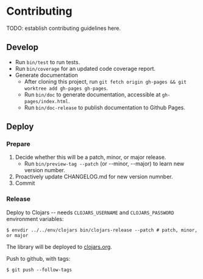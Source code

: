 # Contributing

TODO: establish contributing guidelines here.

## Develop

* Run `bin/test` to run tests.
* Run `bin/coverage` for an updated code coverage report.
* Generate documentation
    * After cloning this project, run `git fetch origin gh-pages && git worktree add gh-pages gh-pages`.
    * Run `bin/doc` to generate documentation, accessible at `gh-pages/index.html`.
    * Run `bin/doc-release` to publish documentation to Github Pages.

## Deploy

### Prepare

1. Decide whether this will be a patch, minor, or major release.
    * Run `bin/preview-tag --patch` (or --minor, --major) to learn new version number.
2. Proactively update CHANGELOG.md for new version numnber.
3. Commit

### Release

Deploy to Clojars -- needs `CLOJARS_USERNAME` and `CLOJARS_PASSWORD` environment
variables:

    $ envdir ../../env/clojars bin/clojars-release --patch # patch, minor, or major

The library will be deployed to [clojars.org][clojars].

Push to github, with tags:

    $ git push --follow-tags

[clojars]: https://clojars.org/com.github.mainej/f-form
